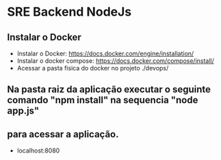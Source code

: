 # SRE Backend NodeJs
  
## Instalar o Docker
- Instalar o Docker: https://docs.docker.com/engine/installation/
- Instalar o docker compose: https://docs.docker.com/compose/install/
- Acessar a pasta fisica do docker no projeto ./devops/

## Na pasta raiz da aplicação executar o seguinte comando "npm install" na sequencia "node app.js"

## para acessar a aplicação.
 - localhost:8080

